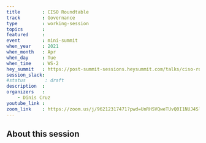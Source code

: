 ```yaml
---
title        : CISO Roundtable
track        : Governance
type         : working-session
topics       :
featured     :
event        : mini-summit
when_year    : 2021
when_month   : Apr
when_day     : Tue
when_time    : WS-2
hey_summit   : https://post-summit-sessions.heysummit.com/talks/ciso-round-table/
session_slack:
#status       : draft
description  :
organizers   :
    - Dinis Cruz
youtube_link :
zoom_link    : https://zoom.us/j/96212317471?pwd=UnRHSVQweTUvQ0I1NUJ4SlVkODVqdz09
---
```


## About this session
